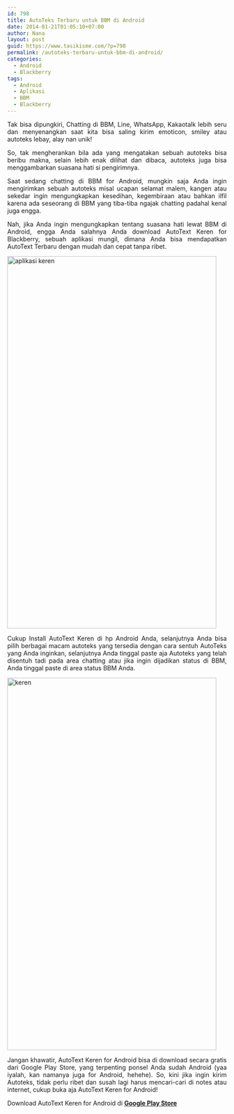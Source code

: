 ```yaml
---
id: 798
title: AutoTeks Terbaru untuk BBM di Android
date: 2014-01-21T01:05:10+07:00
author: Nana
layout: post
guid: https://www.tasikisme.com/?p=798
permalink: /autoteks-terbaru-untuk-bbm-di-android/
categories:
  - Android
  - Blackberry
tags:
  - Android
  - Aplikasi
  - BBM
  - Blackberry
---
```

<p style="text-align: justify;">
  Tak bisa dipungkiri, Chatting di BBM, Line, WhatsApp, Kakaotalk lebih seru dan menyenangkan saat kita bisa saling kirim emoticon, smiley atau autoteks lebay, alay nan unik!
</p>

<p style="text-align: justify;">
  So, tak mengherankan bila ada yang mengatakan sebuah autoteks bisa beribu makna, selain lebih enak dilihat dan dibaca, autoteks juga bisa menggambarkan suasana hati si pengirimnya.
</p>

<p style="text-align: justify;">
  Saat sedang chatting di BBM for Android, mungkin saja Anda ingin mengirimkan sebuah autoteks misal ucapan selamat malem, kangen atau sekedar ingin mengungkapkan kesedihan, kegembiraan atau bahkan ilfil karena ada seseorang di BBM yang tiba-tiba ngajak chatting padahal kenal juga engga.
</p>

<p style="text-align: justify;">
  Nah, jika Anda ingin mengungkapkan tentang suasana hati lewat BBM di Android, engga Anda salahnya Anda download AutoText Keren for Blackberry, sebuah aplikasi mungil, dimana Anda bisa mendapatkan AutoText Terbaru dengan mudah dan cepat tanpa ribet.
</p>

<p style="text-align: justify;">
  <img loading="lazy" class="aligncenter" src="https://2.bp.blogspot.com/-4xWH9uT-Wpo/Ut3GSVDZP3I/AAAAAAAACkA/yd6722HFQgQ/s1600/keren3.png" alt="aplikasi keren" width="480" height="854" />
</p>

<p style="text-align: justify;">
  Cukup Install AutoText Keren di hp Android Anda, selanjutnya Anda bisa pilih berbagai macam autoteks yang tersedia dengan cara sentuh AutoTeks yang Anda inginkan, selanjutnya Anda tinggal paste aja Autoteks yang telah disentuh tadi pada area chatting atau jika ingin dijadikan status di BBM, Anda tinggal paste di area status BBM Anda.<!--more-->
</p>

<img loading="lazy" class="aligncenter" src="https://1.bp.blogspot.com/-mdpdpolmftM/Ut3GKl4HVDI/AAAAAAAACj4/M195E3BFidc/s1600/keren1.png" alt="keren" width="480" height="854" /> 

<p style="text-align: justify;">
  Jangan khawatir, AutoText Keren for Android bisa di download secara gratis dari Google Play Store, yang terpenting ponsel Anda sudah Android (yaa iyalah, kan namanya juga for Android, hehehe). So, kini jika ingin kirim Autoteks, tidak perlu ribet dan susah lagi harus mencari-cari di notes atau internet, cukup buka aja AutoText Keren for Android!
</p>

<p style="text-align: justify;">
  Download AutoText Keren for Android di <a href="https://play.google.com/store/apps/details?id=com.nana.autoteksalay" target="_blank" rel="noopener"><strong>Google Play Store</strong></a>
</p>